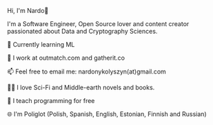 Hi, I'm Nardo🖖

I'm a Software Engineer, Open Source lover and content creator passionated about Data and Cryptography Sciences.

🌱 Currently learning ML

🏢 I work at outmatch.com and gatherit.co

📫 Feel free to email me: nardonykolyszyn(at)gmail.com

🧙‍🧝‍ I love Sci-Fi and Middle-earth novels and books.

🤲 I teach programming for free

🌐 I'm Poliglot (Polish, Spanish, English, Estonian, Finnish and Russian)
